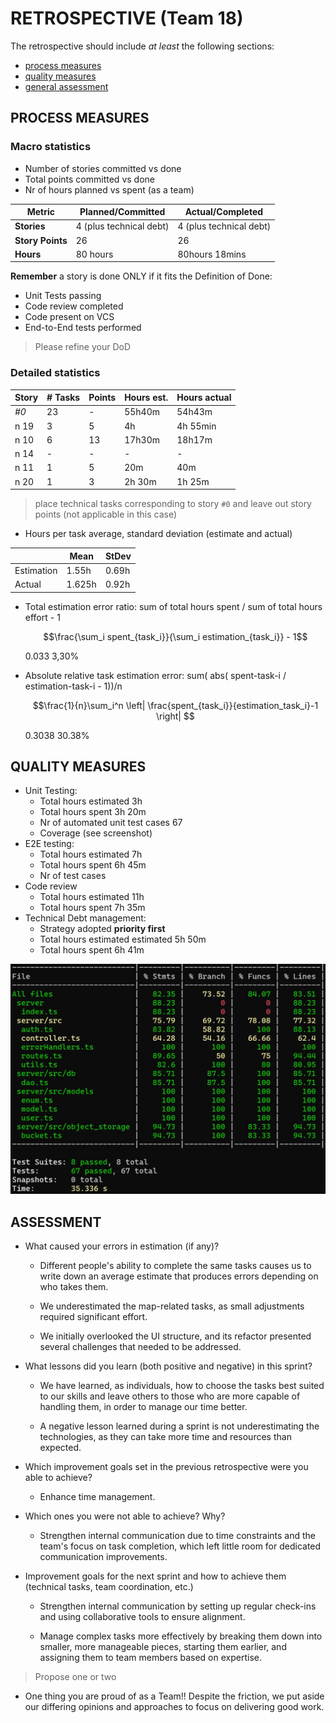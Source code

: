 RETROSPECTIVE (Team 18)
=====================================

The retrospective should include _at least_ the following
sections:

- [process measures](#process-measures)
- [quality measures](#quality-measures)
- [general assessment](#assessment)

## PROCESS MEASURES 

### Macro statistics

- Number of stories committed vs done 
- Total points committed vs done 
- Nr of hours planned vs spent (as a team)

| Metric           | Planned/Committed       | Actual/Completed        |
| ---------------- | ----------------------- | ----------------------- |
| **Stories**      | 4 (plus technical debt) | 4 (plus technical debt) |
| **Story Points** | 26                      | 26                      |
| **Hours**        | 80 hours                | 80hours 18mins          |

**Remember**  a story is done ONLY if it fits the Definition of Done:
 
- Unit Tests passing
- Code review completed
- Code present on VCS
- End-to-End tests performed

> Please refine your DoD 

### Detailed statistics

| Story | # Tasks | Points | Hours est. | Hours actual |
| ----- | ------- | ------ | ---------- | ------------ |
| _#0_  | 23      | -      | 55h40m     | 54h43m       |
| n  19 | 3       | 5      | 4h         | 4h 55min     |
| n  10 | 6       | 13     | 17h30m     | 18h17m       |
| n  14 | -       | -      | -          | -            |
| n  11 | 1       | 5      | 20m        | 40m          |
| n  20 | 1       | 3      | 2h 30m     | 1h 25m       |
   

> place technical tasks corresponding to story `#0` and leave out story points (not applicable in this case)

- Hours per task average, standard deviation (estimate and actual)

|            | Mean   | StDev |
| ---------- | ------ | ----- |
| Estimation | 1.55h  | 0.69h |
| Actual     | 1.625h | 0.92h |

- Total estimation error ratio: sum of total hours spent / sum of total hours effort - 1

    $$\frac{\sum_i spent_{task_i}}{\sum_i estimation_{task_i}} - 1$$

     0.033 3,30%
    
- Absolute relative task estimation error: sum( abs( spent-task-i / estimation-task-i - 1))/n

    $$\frac{1}{n}\sum_i^n \left| \frac{spent_{task_i}}{estimation_task_i}-1 \right| $$

    0.3038 30.38%
  

  
## QUALITY MEASURES 

- Unit Testing:
  - Total hours estimated  3h
  - Total hours spent      3h 20m
  - Nr of automated unit test cases 67
  - Coverage (see screenshot)
- E2E testing:
  - Total hours estimated 7h
  - Total hours spent     6h 45m 
  - Nr of test cases  
- Code review 
  - Total hours estimated 11h 
  - Total hours spent  7h 35m
- Technical Debt management:
  - Strategy adopted **priority first**
  - Total hours estimated estimated 5h 50m
  - Total hours spent  6h 41m
  
![image](sprint4_coverage.png)

## ASSESSMENT

- What caused your errors in estimation (if any)?

   - Different people's ability to complete the same tasks causes us to write down an average estimate that produces errors depending on who takes them.

    - We underestimated the map-related tasks, as small adjustments required significant effort.

    - We initially overlooked the UI structure, and its refactor presented several challenges that needed to be addressed.

- What lessons did you learn (both positive and negative) in this sprint?
  
   - We have learned, as individuals, how to choose the tasks best suited to our skills and leave others to those who are more capable of handling them, in order to manage our time better.

   - A negative lesson learned during a sprint is not underestimating the technologies, as they can take more time and resources than expected.

- Which improvement goals set in the previous retrospective were you able to achieve? 

    - Enhance time management.
  
- Which ones you were not able to achieve? Why?
    - Strengthen internal communication due to time constraints and the team's focus on task completion, which left little room for dedicated communication improvements.

- Improvement goals for the next sprint and how to achieve them (technical tasks, team coordination, etc.)
  
   - Strengthen internal communication by setting up regular check-ins and using collaborative tools to ensure alignment.
  
   - Manage complex tasks more effectively by breaking them down into smaller, more manageable pieces, starting them earlier, and assigning them to team members based on expertise.


> Propose one or two

- One thing you are proud of as a Team!!
  Despite the friction, we put aside our differing opinions and approaches to focus on delivering good work.